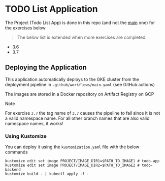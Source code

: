 # TODO List Application

The Project (Todo List App) is done in this repo (and not the [main](https://github.com/aritrabiswas2004/devops-with-kubernetes) one) for the exercises below

> The below list is extended when more exercises are completed

- 3.6
- 3.7

## Deploying the Application

This application automatically deploys to the GKE cluster from the deployment pipeline in `.github/workflows/main.yaml` (see GitHub actions)

The images are stored in a Docker repository on Artifact Registry on GCP

> [!NOTE]
> For exercise `3.7` the tag name of `3.7` causes the pipeline to fail since it is not a valid namespace name. 
> For all other branch names that are also valid namespace names, it works! 

### Using Kustomize

You can deploy it using the `kustomization.yaml` file with the below commands

```shell
kustomize edit set image PROJECT/IMAGE_DIR1=$PATH_TO_IMAGE1 # todo-app
kustomize edit set image PROJECT/IMAGE_DIR2=$PATH_TO_IMAGE2 # todo-backend
kustomize build . | kubectl apply -f -
```



